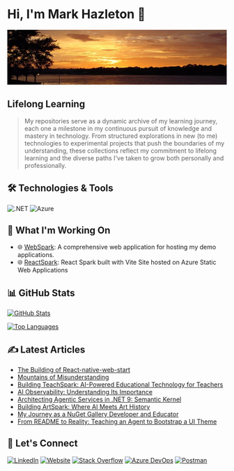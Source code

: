 # Hi, I'm Mark Hazleton 👋

[![Inks Lake Sunset - Texas Hill Country](/InksLakeSunset.jpg)](https://markhazleton.com/ "Mark Hazleton Profile")

## Lifelong Learning

> My repositories serve as a dynamic archive of my learning journey, each one a milestone in my continuous pursuit of knowledge and mastery in technology. From structured explorations in new (to me) technologies to experimental projects that push the boundaries of my understanding, these collections reflect my commitment to lifelong learning and the diverse paths I've taken to grow both personally and professionally.

## 🛠️ Technologies & Tools

![.NET](https://img.shields.io/badge/-.NET-512BD4?style=flat&logo=.net&logoColor=white)
![Azure](https://img.shields.io/badge/-Azure-0089D6?style=flat&logo=microsoft-azure&logoColor=white)

## 🚀 What I'm Working On

- 🌐 [WebSpark](https://webspark.markhazleton.com): A comprehensive web application for hosting my demo applications.
- 🌐 [ReactSpark](https://reactspark.markhazleton.com/): React Spark built with Vite Site hosted on Azure Static Web Applications

## 📊 GitHub Stats

[![GitHub Stats](https://github-readme-stats.vercel.app/api?username=markhazleton&show_icons=true&hide_border=true&&count_private=true&include_all_commits=true)](https://github.com/markhazleton)

[![Top Languages](https://github-readme-stats.vercel.app/api/top-langs/?username=markhazleton&exclude_repo=KNN-Image-Classification&show_icons=true&hide_border=true&layout=compact&langs_count=8)](https://github.com/markhazleton)

## ✍️ Latest Articles

<!-- BLOG-POST-LIST:START -->
- [The Building of React-native-web-start](https://markhazleton.com/articles/the-building-of-react-native-web-start.html)
- [Mountains of Misunderstanding](https://markhazleton.com/articles/the-ai-confidence-trap.html)
- [Building TeachSpark: AI-Powered Educational Technology for Teachers](https://markhazleton.com/articles/building-teachspark-ai-powered-educational-technology-for-teachers.html)
- [AI Observability: Understanding Its Importance](https://markhazleton.com/articles/ai-observability-is-no-joke.html)
- [Architecting Agentic Services in .NET 9: Semantic Kernel](https://markhazleton.com/articles/architecting-agentic-services-in-net-9-semantic-kernel-enterprise-ai-architecture.html)
- [Building ArtSpark: Where AI Meets Art History](https://markhazleton.com/articles/building-artspark-where-ai-meets-art-history.html)
- [My Journey as a NuGet Gallery Developer and Educator](https://markhazleton.com/articles/nuget-gallery-developer-and-educator.html)
- [From README to Reality: Teaching an Agent to Bootstrap a UI Theme](https://markhazleton.com/articles/from-readme-to-reality-teaching-an-agent-to-bootstrap-a-ui-theme.html)
<!-- BLOG-POST-LIST:END -->

## 🔗 Let's Connect

[![LinkedIn](https://img.shields.io/badge/-LinkedIn-0A66C2?style=flat&logo=LinkedIn&logoColor=white)](https://linkedin.com/in/markhazleton "Mark Hazleton LinkedIn")
[![Website](https://img.shields.io/badge/-Website-000000?style=flat&logo=About.me&logoColor=white)](https://markhazleton.com "Mark Hazleton Website")
[![Stack Overflow](https://img.shields.io/badge/-Stack%20Overflow-F58025?style=flat&logo=Stack-Overflow&logoColor=white)](https://stackoverflow.com/users/479571/markhazleton "Mark Hazleton Stack Overflow")
[![Azure DevOps](https://img.shields.io/badge/-Azure%20DevOps-0078D7?style=flat&logo=Azure-DevOps&logoColor=white)](https://dev.azure.com/markhazleton/SampleMvcCRUD "Mark Hazleton Azure DevOps")
[![Postman](https://img.shields.io/badge/-Postman-FF6C37?style=flat&logo=Postman&logoColor=white)](https://www.postman.com/markhazleton "Mark Hazleton Postman")
